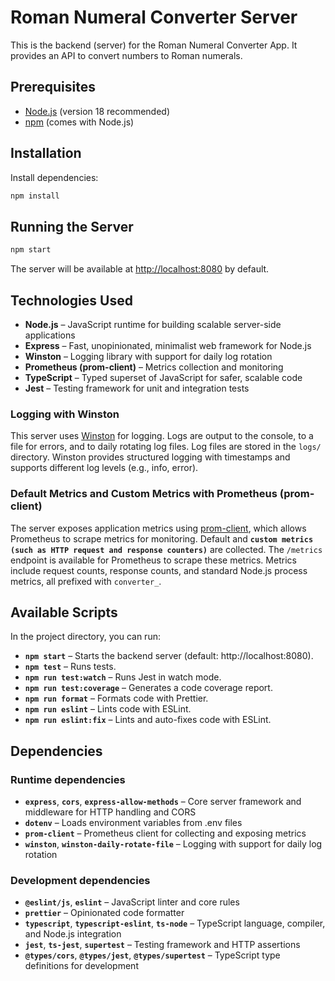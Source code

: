 # Roman Numeral Converter Server

This is the backend (server) for the Roman Numeral Converter App. It provides an API to convert numbers to Roman numerals.

## Prerequisites

- [Node.js](https://nodejs.org/) (version 18 recommended)
- [npm](https://www.npmjs.com/) (comes with Node.js)

## Installation

Install dependencies:

```bash
npm install
```

## Running the Server

```bash
npm start
```

The server will be available at [http://localhost:8080](http://localhost:8080) by default.


## Technologies Used

- **Node.js** – JavaScript runtime for building scalable server-side applications
- **Express** – Fast, unopinionated, minimalist web framework for Node.js
- **Winston** – Logging library with support for daily log rotation
- **Prometheus (prom-client)** – Metrics collection and monitoring
- **TypeScript** – Typed superset of JavaScript for safer, scalable code
- **Jest** – Testing framework for unit and integration tests

### Logging with Winston

This server uses [Winston](https://github.com/winstonjs/winston) for logging. Logs are output to the console, to a file for errors, and to daily rotating log files. Log files are stored in the `logs/` directory. Winston provides structured logging with timestamps and supports different log levels (e.g., info, error).

### Default Metrics and Custom Metrics with Prometheus (prom-client)

The server exposes application metrics using [prom-client](https://github.com/siimon/prom-client), which allows Prometheus to scrape metrics for monitoring. Default and **`custom metrics (such as HTTP request and response counters)`** are collected. The `/metrics` endpoint is available for Prometheus to scrape these metrics. Metrics include request counts, response counts, and standard Node.js process metrics, all prefixed with `converter_`.

## Available Scripts

In the project directory, you can run:

- **`npm start`** – Starts the backend server (default: http://localhost:8080).
- **`npm test`** – Runs tests.
- **`npm run test:watch`** – Runs Jest in watch mode.
- **`npm run test:coverage`** – Generates a code coverage report.
- **`npm run format`** – Formats code with Prettier.
- **`npm run eslint`** – Lints code with ESLint.
- **`npm run eslint:fix`** – Lints and auto-fixes code with ESLint.

## Dependencies

### Runtime dependencies

- **`express`**, **`cors`**, **`express-allow-methods`** – Core server framework and middleware for HTTP handling and CORS
- **`dotenv`** – Loads environment variables from .env files
- **`prom-client`** – Prometheus client for collecting and exposing metrics
- **`winston`**, **`winston-daily-rotate-file`** – Logging with support for daily log rotation

### Development dependencies

- **`@eslint/js`**, **`eslint`** – JavaScript linter and core rules
- **`prettier`** – Opinionated code formatter
- **`typescript`**, **`typescript-eslint`**, **`ts-node`** – TypeScript language, compiler, and Node.js integration
- **`jest`**, **`ts-jest`**, **`supertest`** – Testing framework and HTTP assertions
- **`@types/cors`**, **`@types/jest`**, **`@types/supertest`** – TypeScript type definitions for development
